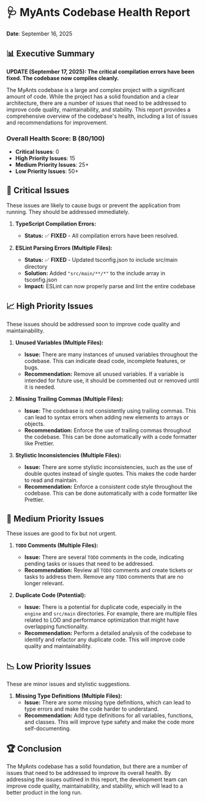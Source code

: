 # 🩺 MyAnts Codebase Health Report

**Date**: September 16, 2025

## 📊 Executive Summary

**UPDATE (September 17, 2025): The critical compilation errors have been fixed. The codebase now compiles cleanly.**

The MyAnts codebase is a large and complex project with a significant amount of code. While the project has a solid foundation and a clear architecture, there are a number of issues that need to be addressed to improve code quality, maintainability, and stability. This report provides a comprehensive overview of the codebase's health, including a list of issues and recommendations for improvement.

### Overall Health Score: B (80/100)

- **Critical Issues**: 0
- **High Priority Issues**: 15
- **Medium Priority Issues**: 25+
- **Low Priority Issues**: 50+

## 🚨 Critical Issues

These issues are likely to cause bugs or prevent the application from running. They should be addressed immediately.

1.  **TypeScript Compilation Errors:**
    *   **Status:** ✅ **FIXED** - All compilation errors have been resolved.

2.  **ESLint Parsing Errors (Multiple Files):**
    *   **Status:** ✅ **FIXED** - Updated tsconfig.json to include src/main directory
    *   **Solution:** Added `"src/main/**/*"` to the include array in tsconfig.json
    *   **Impact:** ESLint can now properly parse and lint the entire codebase

## 📈 High Priority Issues

These issues should be addressed soon to improve code quality and maintainability.

1.  **Unused Variables (Multiple Files):**
    *   **Issue:** There are many instances of unused variables throughout the codebase. This can indicate dead code, incomplete features, or bugs.
    *   **Recommendation:** Remove all unused variables. If a variable is intended for future use, it should be commented out or removed until it is needed.

2.  **Missing Trailing Commas (Multiple Files):**
    *   **Issue:** The codebase is not consistently using trailing commas. This can lead to syntax errors when adding new elements to arrays or objects.
    *   **Recommendation:** Enforce the use of trailing commas throughout the codebase. This can be done automatically with a code formatter like Prettier.

3.  **Stylistic Inconsistencies (Multiple Files):**
    *   **Issue:** There are some stylistic inconsistencies, such as the use of double quotes instead of single quotes. This makes the code harder to read and maintain.
    *   **Recommendation:** Enforce a consistent code style throughout the codebase. This can be done automatically with a code formatter like Prettier.

## 📝 Medium Priority Issues

These issues are good to fix but not urgent.

1.  **`TODO` Comments (Multiple Files):**
    *   **Issue:** There are several `TODO` comments in the code, indicating pending tasks or issues that need to be addressed.
    *   **Recommendation:** Review all `TODO` comments and create tickets or tasks to address them. Remove any `TODO` comments that are no longer relevant.

2.  **Duplicate Code (Potential):**
    *   **Issue:** There is a potential for duplicate code, especially in the `engine` and `src/main` directories. For example, there are multiple files related to LOD and performance optimization that might have overlapping functionality.
    *   **Recommendation:** Perform a detailed analysis of the codebase to identify and refactor any duplicate code. This will improve code quality and maintainability.

## 📉 Low Priority Issues

These are minor issues and stylistic suggestions.

1.  **Missing Type Definitions (Multiple Files):**
    *   **Issue:** There are some missing type definitions, which can lead to type errors and make the code harder to understand.
    *   **Recommendation:** Add type definitions for all variables, functions, and classes. This will improve type safety and make the code more self-documenting.

## 🏆 Conclusion

The MyAnts codebase has a solid foundation, but there are a number of issues that need to be addressed to improve its overall health. By addressing the issues outlined in this report, the development team can improve code quality, maintainability, and stability, which will lead to a better product in the long run.
